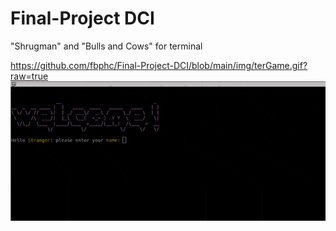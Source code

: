 # Final-Project DCI
"Shrugman" and "Bulls and Cows" for terminal

https://github.com/fbphc/Final-Project-DCI/blob/main/img/terGame.gif?raw=true
![Alt Text](https://github.com/fbphc/Final-Project-DCI/blob/main/img/terGame.gif)
